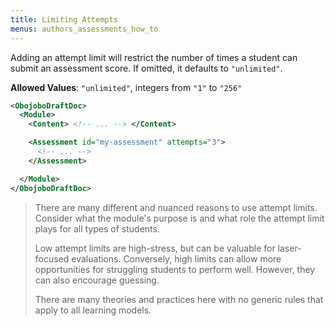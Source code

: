 ```yaml
---
title: Limiting Attempts
menus: authors_assessments_how_to
---
```


Adding an attempt limit will restrict the number of times a student can submit an assessment score. If omitted, it defaults to `"unlimited"`.

**Allowed Values**: `"unlimited"`, integers from `"1"` to `"256"`

```xml
<ObojoboDraftDoc>
  <Module>
    <Content> <!-- ... --> </Content>

    <Assessment id="my-assessment" attempts="3">
      <!-- ... -->
    </Assessment>

  </Module>
</ObojoboDraftDoc>
```

> There are many different and nuanced reasons to use attempt limits. Consider what the module's purpose is and what role the attempt limit plays for all types of students.
>
> Low attempt limits are high-stress, but can be valuable for laser-focused evaluations. Conversely, high limits can allow more opportunities for struggling students to perform well. However, they can also encourage guessing.
>
> There are many theories and practices here with no generic rules that apply to all learning models.
